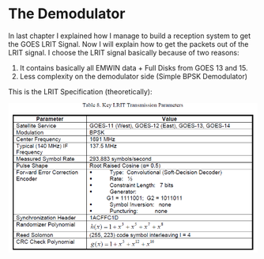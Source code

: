 # The Demodulator

In last chapter I explained how I manage to build a reception system to get the GOES LRIT Signal. Now I will explain how to get the packets out of the LRIT signal. I choose the LRIT signal basically because of two reasons:

1. It contains basically all EMWIN data + Full Disks from GOES 13 and 15.
2. Less complexity on the demodulator side \(Simple BPSK Demodulator\)

This is the LRIT Specification \(theoretically\):

![](/assets/lrit-specs.png)

